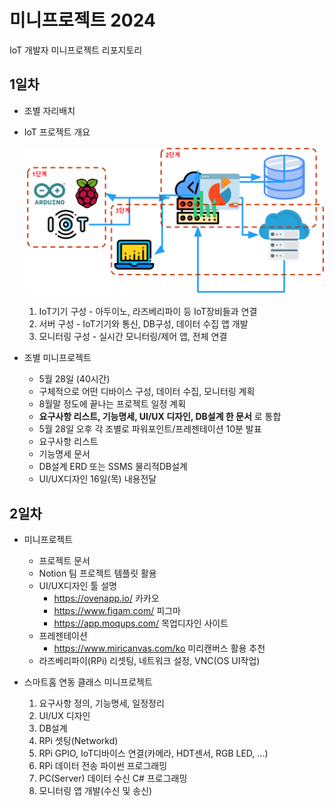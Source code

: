 # 미니프로젝트 2024
IoT 개발자 미니프로젝트 리포지토리 

## 1일차 
- 조별 자리배치
- IoT 프로젝트 개요 

    ![IoT프로젝트](https://raw.githubusercontent.com/kimdongju1/miniprojects-2024/main/mp001.png)

    1. IoT기기 구성 - 아두이노, 라즈베리파이 등 IoT장비들과 연결 
    2. 서버 구성 - IoT기기와 통신, DB구성, 데이터 수집 앱 개발 
    3. 모니터링 구성 - 실시간 모니터링/제어 앱, 전체 연결

- 조별 미니프로젝트
    - 5월 28일 (40시간)
    - 구체적으로 어떤 디바이스 구성, 데이터 수집, 모니터링 계획 
    - 8월말 정도에 끝나는 프로젝트 일정 계획 
    - **요구사항 리스트, 기능명세, UI/UX 디자인, DB설계 한 문서** 로 통합  
    - 5월 28일 오후 각 조별로 파워포인트/프레젠테이션 10분 발표 
    - 요구사항 리스트 
    - 기능명세 문서 
    - DB설계 ERD 또는 SSMS 물리적DB설계 
    - UI/UX디자인 16일(목) 내용전달 
    
## 2일차
- 미니프로젝트 
    - 프로젝트 문서 
    - Notion 팀 프로젝트 템플릿 활용 
    - UI/UX디자인 툴 설명 
        - https://ovenapp.io/ 카카오
        - https://www.figam.com/ 피그마
        - https://app.moqups.com/ 목업디자인 사이트
    - 프레젠테이션
        - https://www.miricanvas.com/ko 미리캔버스 활용 추천
    - 라즈베리파이(RPi) 리셋팅, 네트워크 설정, VNC(OS UI작업)

- 스마트홈 연동 클래스 미니프로젝트
    1. 요구사항 정의, 기능명세, 일정정리
    2. UI/UX 디자인
    3. DB설계
    4. RPi 셋팅(Networkd)
    5. RPi GPIO, IoT디바이스 연결(카메라, HDT센서, RGB LED, ...)
    6. RPi 데이터 전송 파이썬 프로그래밍
    7. PC(Server) 데이터 수신 C# 프로그래밍
    8. 모니터링 앱 개발(수신 및 송신)
